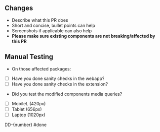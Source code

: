 ## Changes

- Describe what this PR does
- Short and concise, bullet points can help
- Screenshots if applicable can also help
- **Please make sure existing components are not breaking/affected by this PR**

## Manual Testing

- On those affected packages:
- [ ] Have you done sanity checks in the webapp?
- [ ] Have you done sanity checks in the extension?

- Did you test the modified components media queries?
- [ ] MobileL (420px)
- [ ] Tablet (656px)
- [ ] Laptop (1020px)

DD-{number} #done
